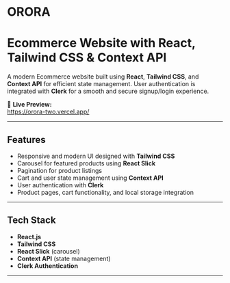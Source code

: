 # ORORA
# Ecommerce Website with React, Tailwind CSS & Context API

A modern Ecommerce website built using **React**, **Tailwind CSS**, and **Context API** for efficient state management. User authentication is integrated with **Clerk** for a smooth and secure signup/login experience.  

🚀 **Live Preview:**  
https://orora-two.vercel.app/


---

## Features

- Responsive and modern UI designed with **Tailwind CSS**  
- Carousel for featured products using **React Slick**  
- Pagination for product listings  
- Cart and user state management using **Context API**  
- User authentication with **Clerk**  
- Product pages, cart functionality, and local storage integration  

---

## Tech Stack

- **React.js**  
- **Tailwind CSS**  
- **React Slick** (carousel)  
- **Context API** (state management)  
- **Clerk Authentication**  

---

